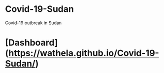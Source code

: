 # Covid-19-Sudan
Covid-19 outbreak in Sudan
# [Dashboard] (https://wathela.github.io/Covid-19-Sudan/)

